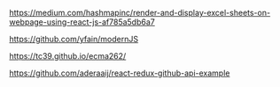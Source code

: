 https://medium.com/hashmapinc/render-and-display-excel-sheets-on-webpage-using-react-js-af785a5db6a7

https://github.com/yfain/modernJS

https://tc39.github.io/ecma262/

https://github.com/aderaaij/react-redux-github-api-example